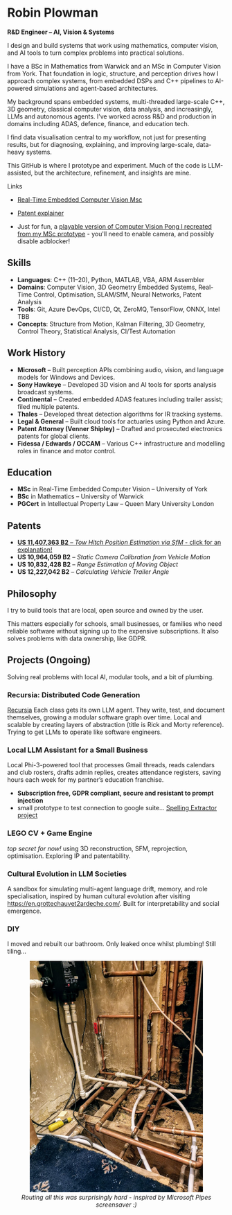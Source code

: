 # Robin Plowman

**R&D Engineer – AI, Vision & Systems**

I design and build systems that work using mathematics, computer vision, and AI tools to turn complex problems into practical solutions.

I have a BSc in Mathematics from Warwick and an MSc in Computer Vision from York. That foundation in logic, structure, and perception drives how I approach complex systems, from embedded DSPs and C++ pipelines to AI-powered simulations and agent-based architectures.

My background spans embedded systems, multi-threaded large-scale C++, 3D geometry, classical computer vision, data analysis, and increasingly, LLMs and autonomous agents. I’ve worked across R&D and production in domains including ADAS, defence, finance, and education tech.

I find data visualisation central to my workflow, not just for presenting results, but for diagnosing, explaining, and improving large-scale, data-heavy systems.

This GitHub is where I prototype and experiment. Much of the code is LLM-assisted, but the architecture, refinement, and insights are mine.

Links
- [Real-Time Embedded Computer Vision Msc](Msc.md)
- [Patent explainer](Tow_Hitch_Position_Estimation_SfM.md)

- Just for fun, a [playable version of Computer Vision Pong I recreated from my MSc prototype](https://robbypee.github.io/HandPong/) - you'll need to enable camera, and possibly disable adblocker!


## Skills

* **Languages**: C++ (11–20), Python, MATLAB, VBA, ARM Assembler
* **Domains**: Computer Vision, 3D Geometry Embedded Systems, Real-Time Control, Optimisation, SLAM/SfM, Neural Networks, Patent Analysis
* **Tools**: Git, Azure DevOps, CI/CD, Qt, ZeroMQ, TensorFlow, ONNX, Intel TBB
* **Concepts**: Structure from Motion, Kalman Filtering, 3D Geometry, Control Theory, Statistical Analysis, CI/Test Automation

## Work History

* **Microsoft** – Built perception APIs combining audio, vision, and language models for Windows and Devices.
* **Sony Hawkeye** – Developed 3D vision and AI tools for sports analysis broadcast systems.
* **Continental** – Created embedded ADAS features including trailer assist; filed multiple patents.
* **Thales** – Developed threat detection algorithms for IR tracking systems.
* **Legal & General** – Built cloud tools for actuaries using Python and Azure.
* **Patent Attorney (Venner Shipley)** – Drafted and prosecuted electronics patents for global clients.
* **Fidessa / Edwards / OCCAM** – Various C++ infrastructure and modelling roles in finance and motor control.


## Education

* **MSc** in Real-Time Embedded Computer Vision – University of York
* **BSc** in Mathematics – University of Warwick
* **PGCert** in Intellectual Property Law – Queen Mary University London

## Patents

* [**US 11,407,363 B2**](Tow_Hitch_Position_Estimation_SfM)[ – ](Tow_Hitch_Position_Estimation_SfM)[*Tow Hitch Position Estimation via SfM*](Tow_Hitch_Position_Estimation_SfM)[ - click for an explanation!](Tow_Hitch_Position_Estimation_SfM)
* **US 10,964,059 B2** – *Static Camera Calibration from Vehicle Motion*
* **US 10,832,428 B2** – *Range Estimation of Moving Object*
* **US 12,227,042 B2** – *Calculating Vehicle Trailer Angle*

## Philosophy

I try to build tools that are local, open source and owned by the user. 

This matters especially for schools, small businesses, or families who need reliable software without signing up to the expensive subscriptions. It also solves problems with data ownership, like GDPR.

## Projects (Ongoing)
Solving real problems with local AI, modular tools, and a bit of plumbing.

### Recursia: Distributed Code Generation
[Recursia](https://github.com/RobbyPee/Recursia/)
Each class gets its own LLM agent. They write, test, and document themselves, growing a modular software graph over time. Local and scalable by creating layers of abstraction (title is Rick and Morty reference). 
Trying to get LLMs to operate like software engineers. 

### Local LLM Assistant for a Small Business
Local Phi-3-powered tool that processes Gmail threads, reads calendars and club rosters, drafts admin replies, creates attendance registers, saving hours each week for my partner’s education franchise.
- **Subscription free, GDPR compliant, secure and resistant to prompt injection**
- small prototype to test connection to google suite... [Spelling Extractor project](https://github.com/RobbyPee/spelling-extractor)

### LEGO CV + Game Engine
*top secret for now!* using 3D reconstruction, SFM, reprojection, optimisation. Exploring IP and patentability.

### Cultural Evolution in LLM Societies
A sandbox for simulating multi-agent language drift, memory, and role specialisation, inspired by human cultural evolution after visiting https://en.grottechauvet2ardeche.com/. Built for interpretability and social emergence.

### DIY
I moved and rebuilt our bathroom. Only leaked once whilst plumbing! Still tiling...
<p align="center">
  <img src="images/plumbin1.jpg" width="400">
  <br>
  <em>Routing all this was surprisingly hard - inspired by Microsoft Pipes screensaver :)</em>
</p>

